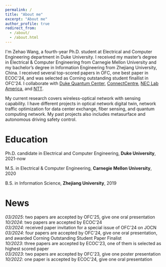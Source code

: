```yaml
---
permalink: /
title: "About me"
excerpt: "About me"
author_profile: true
redirect_from: 
  - /about/
  - /about.html
---
```


I'm Zehao Wang, a fourth-year Ph.D. student at Electrical and Computer Engineering department in Duke University. I received my master’s degree in Electrical & Computer Engineering from Carnegie Mellon University and my bachelor’s degree in Information Engineering from Zhejiang University, China. I received several top-scored papers in OFC, one best paper in ECOC'24, and was selected as Corning outstanding student finallist in OFC'24. I collaborate with [Duke Quantum Center](https://quantum.duke.edu/), [ConnectCentre](https://connectcentre.ie/), [NEC Lab America](https://www.nec-labs.com/), and [NTT](https://www.rd.ntt/e/mirai/).

My current research covers wireless-optical network with sensing capability. I have different projects in optical network digital twin, network traffic optimization for data center exchange, fiber sensing, and quantum computing network. My past projects also includes metasurface and autonomous driving safety control. 

# Education
Ph.D. candidate in Electrical and Computer Engineering, **Duke University**, 2021-now

M.S. in Electrical & Computer Engineering, **Carnegie Mellon University**, 2020

B.S. in Information Science, **Zhejiang University**, 2019 

# News

*03/2025*: two papers are accepted by OFC'25, give one oral presentation\
*10/2024*: two papers are accepted by ECOC'24\
*03/2024*: received paper invitation for a special issue of OFC'24 on JOCN\
*03/2024*: four papers are accepted by OFC'24, give one oral presentation, and awarded Corning Outstanding Student Paper Finalist\
*10/2023*: three papers are accepted by ECOC'23, one of them is selected as highest scored paper \
*03/2023*: two papers are accepted by OFC'23, give one poster presentation\
*10/2022*: one paper is accepted by ECOC'24, give one oral presentation
